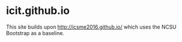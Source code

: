icit.github.io
===================
This site builds upon http://icsme2016.github.io/ which uses the NCSU Bootstrap as a baseline.
